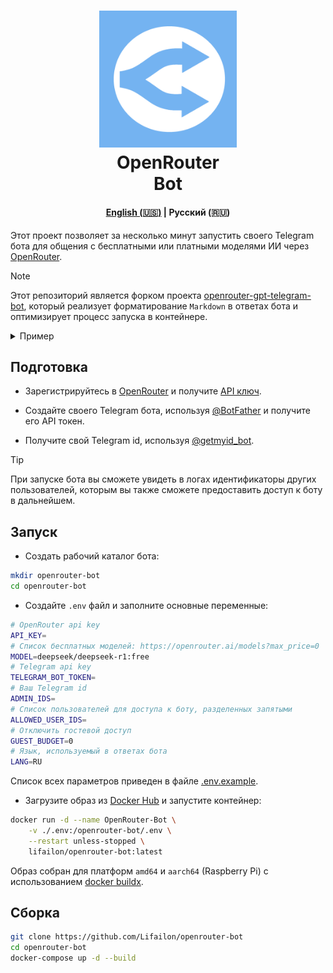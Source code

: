 <h1 align="center">
    <img src="img/logo.png" width="220" />
    <div>
    OpenRouter
    <br>
    Bot
    </div>
</h1>

<h4 align="center">
    <a href="README.md">English (🇺🇸)</a> | <strong>Русский (🇷🇺)</strong>
</h4>

Этот проект позволяет за несколько минут запустить своего Telegram бота для общения с бесплатными или платными моделями ИИ через [OpenRouter](https://openrouter.ai).

> [!NOTE]
> Этот репозиторий является форком проекта [openrouter-gpt-telegram-bot](https://github.com/deinfinite/openrouter-gpt-telegram-bot), который реализует форматирование `Markdown` в ответах бота и оптимизирует процесс запуска в контейнере.

<details>
    <summary>Пример</summary>
    <img src="./img/example.png">
</details>

## Подготовка

- Зарегистрируйтесь в [OpenRouter](https://openrouter.ai) и получите [API ключ](https://openrouter.ai/settings/keys).

- Создайте своего Telegram бота, используя [@BotFather](https://telegram.me/BotFather) и получите его API токен.

- Получите свой Telegram id, используя [@getmyid_bot](https://t.me/getmyid_bot).

> [!TIP]
> При запуске бота вы сможете увидеть в логах идентификаторы других пользователей, которым вы также сможете предоставить доступ к боту в дальнейшем.

## Запуск

- Создать рабочий каталог бота:

```bash
mkdir openrouter-bot
cd openrouter-bot
```

- Создайте `.env` файл и заполните основные переменные:

```bash
# OpenRouter api key
API_KEY=
# Список бесплатных моделей: https://openrouter.ai/models?max_price=0
MODEL=deepseek/deepseek-r1:free
# Telegram api key
TELEGRAM_BOT_TOKEN=
# Ваш Telegram id
ADMIN_IDS=
# Список пользователей для доступа к боту, разделенных запятыми
ALLOWED_USER_IDS=
# Отключить гостевой доступ
GUEST_BUDGET=0
# Язык, используемый в ответах бота
LANG=RU
```

Список всех параметров приведен в файле [.env.example](https://github.com/Lifailon/openrouter-bot/blob/main/.env.example).

- Загрузите образ из [Docker Hub](https://hub.docker.com/r/lifailon/openrouter-bot) и запустите контейнер:

```bash
docker run -d --name OpenRouter-Bot \
    -v ./.env:/openrouter-bot/.env \
    --restart unless-stopped \
    lifailon/openrouter-bot:latest
```

Образ собран для платформ `amd64` и `aarch64` (Raspberry Pi) с использованием [docker buildx](https://github.com/docker/buildx).

## Сборка

```bash
git clone https://github.com/Lifailon/openrouter-bot
cd openrouter-bot
docker-compose up -d --build
```
